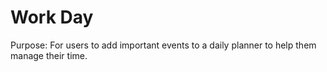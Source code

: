 # Work Day 

Purpose: For users to add important events to a daily planner to help them manage their time. 


